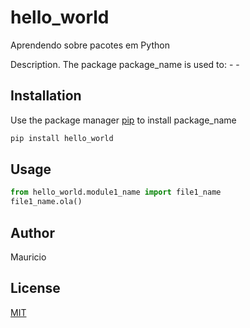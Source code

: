 # hello_world
 Aprendendo sobre pacotes em Python 

Description. 
The package package_name is used to:
	- 
	-

## Installation

Use the package manager [pip](https://pip.pypa.io/en/stable/) to install package_name

```bash
pip install hello_world
```

## Usage

```python
from hello_world.module1_name import file1_name
file1_name.ola()
```

## Author
Mauricio

## License
[MIT](https://choosealicense.com/licenses/mit/)
